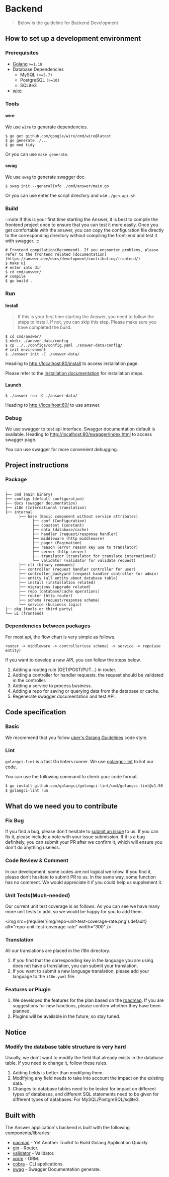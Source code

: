 ---
---

# Backend
> Below is the guideline for Backend Development

## How to set up a development environment
### Prerequisites
- [Golang](https://go.dev/) `>=1.18`
- Database Dependencies
  - MySQL `(>=5.7)`
  - PostgreSQL `(>=10)`
  - SQLite3
- [wire](https://github.com/google/wire)

### Tools
#### wire
We use `wire` to generate dependencies.

```shell
$ go get github.com/google/wire/cmd/wire@latest
$ go generate ./...
$ go mod tidy
```

Or you can use `make generate`.
#### swag
We use `swag` to generate swagger doc.

```shell
$ swag init --generalInfo ./cmd/answer/main.go
```

Or you can use enter the script directory and use `./gen-api.sh`

### Build
:::note
If this is your first time starting the Answer, it is best to compile the frontend project once to ensure that you can test it more easily.
Once you get comfortable with the answer, you can copy the configuration file directly to the corresponding directory without compiling the front-end and test it with swagger.
:::

```shell
# Frontend compilation(Recommend). If you encounter problems, please refer to the frontend related [documentation](https://answer.dev/docs/development/contributing/frontend/)
$ make ui
# enter into dir
$ cd cmd/answer/
# compile
$ go build .
```

### Run
#### Install
> If this is your first time starting the Answer, you need to follow the steps to install. If not, you can skip this step. Please make sure you have completed the build.

```shell
$ cd cmd/answer/
$ mkdir ./answer-data/config
$ cp ../../configs/config.yaml ./answer-data/config/
# init environment
$ ./answer init -C ./answer-data/
```

Heading to [http://localhost:80/install](http://localhost:80/install) to access installation page.

Please refer to the [installation documentation](../../installation) for installation steps.

#### Launch
```shell
$ ./answer run -C ./answer-data/
```

Heading to [http://localhost:80/](http://localhost:80/) to use answer.

### Debug
We use swagger to test api interface. Swagger documentation default is available.
Heading to [http://localhost:80/swagger/index.html](http://127.0.0.1:8080/swagger/index.html) to access swagger page.

You can use swagger for more convenient debugging.

## Project instructions
### Package
```
.
├── cmd (main binary)
├── configs (default configuration)
├── docs (swagger documentation)
├── i18n (International translation)
├── internal
      ├── base (Basic component without service attributes)
            ├── conf (Configuration)
            ├── constant (constant)
            ├── data (database/cache)
            ├── handler (request/response handler)
            ├── middleware (http middleware)
            ├── pager (Pagination)
            ├── reason (error reason key use to translator)
            ├── server (http server)
            ├── translator (translator for translate international)
            └── validator (validator for validate request)
      ├── cli (binary commands)
      ├── controller (request handler controller for user)
      ├── controller_backyard (request handler controller for admin)
      ├── entity (all entity about database table)
      ├── install (installation related)
      ├── migrations (upgrade related)
      ├── repo (database/cache operations)
      ├── router (http router)
      ├── schema (request/response schema)
      └── service (business logic)
├── pkg (tools or third party)
└── ui (frontend)
```

### Dependencies between packages
For most api, the flow chart is very simple as follows.
```
router -> middleware -> controller(use schema) -> service -> repo(use entity)
```

If you want to develop a new API, you can follow the steps below.
1. Adding a routing rule (GET/POST/PUT...) in router.
2. Adding a controller for handler requests. the request should be validated in the controller.
3. Adding a service to process business.
4. Adding a repo for saving or querying data from the database or cache.
5. Regenerate swagger documentation and test API.

## Code specification
### Basic
We recommend that you follow [uber's Golang Guidelines](https://github.com/uber-go/guide) code style.

### Lint
`golangci-lint` is a fast Go linters runner. We use [golangci-lint](https://github.com/golangci/golangci-lint) to lint our code.

You can use the following command to check your code format.
```bash
$ go install github.com/golangci/golangci-lint/cmd/golangci-lint@v1.50.0
$ golangci-lint run
```

## What do we need you to contribute
### Fix Bug
If you find a bug, please don't hesitate to [submit an issue](https://github.com/answerdev/answer/issues) to us.
If you can fix it, please include a note with your issue submission.
If it is a bug definitely, you can submit your PR after we confirm it, which will ensure you don't do anything useless.

### Code Review & Comment
In our development, some codes are not logical we know. If you find it, please don't hesitate to submit PR to us.
In the same way, some function has no comment. We would appreciate it if you could help us supplement it.

### Unit Tests(Much-needed)
Our current unit test coverage is as follows. As you can see we have many more unit tests to add, so we would be happy for you to add them.

<img
src={require('/img/repo-unit-test-coverage-rate.png').default}
alt="repo-unit-test-coverage-rate"
width="300"
/>

### Translation
All our translations are placed in the i18n directory.

1. If you find that the corresponding key in the language you are using does not have a translation, you can submit your translation.
2. If you want to submit a new language translation, please add your language to the `i18n.yaml` file.

### Features or Plugin
1. We developed the features for the plan based on the [roadmap](https://github.com/orgs/answerdev/projects/1). If you are suggestions for new functions, please confirm whether they have been planned.
2. Plugins will be available in the future, so stay tuned.

## Notice
### Modify the database table structure is very hard
Usually, we don't want to modify the field that already exists in the database table.
If you need to change it, follow these rules.
1. Adding fields is better than modifying them.
2. Modifying any field needs to take into account the impact on the existing data.
3. Changes to database tables need to be tested for impact on different types of databases, and different SQL statements need to be given for different types of databases. For MySQL/PostgreSQL/sqlite3.


## Built with

The Answer application's backend is built with the following components/libraries:

- [pacman](https://github.com/segmentfault/pacman) - Yet Another Toolkit to Build Golang Application Quickly.
- [gin](https://github.com/gin-gonic/gin/) - Router.
- [validator](https://github.com/go-playground/validator/) - Validator.
- [xorm](https://xorm.io/) - ORM.
- [cobra](https://github.com/spf13/cobra) - CLI applications.
- [swag](https://github.com/swaggo/swag) -  Swagger Documentation generate.
